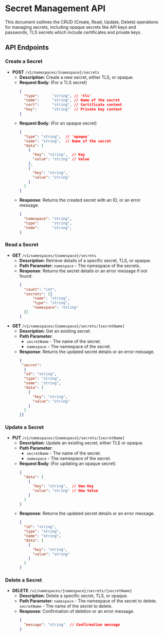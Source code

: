 # Secret Management API

This document outlines the CRUD (Create, Read, Update, Delete) operations for managing secrets, including opaque secrets like API keys and passwords, TLS secrets which include certificates and private keys.

## API Endpoints

### Create a Secret

- **POST** `/v1/namespaces/{namespace}/secrets`
  - **Description**: Create a new secret, either TLS, or opaque.
  - **Request Body**: (For a TLS secret)
    ```json
    {
      "type":      "string", // 'tls'
      "name":      "string", // Name of the secret
      "cert":      "string", // Certificate content
      "key":       "string"  // Private key content
    }
    ```
  - **Request Body**: (For an opaque secret)
    ```json
    {
      "type": "string",  // 'opaque'
      "name": "string",  // Name of the secret
      "data": [
        {
          "key": "string",  // Key
          "value": "string" // Value
        },
        {
          "key": "string",
          "value": "string"
        }
      ]
    }
    ```
  - **Response**: Returns the created secret with an ID, or an error message.
    ```json
    {
      "namespace": "string",
      "type":      "string",
      "name":      "string",
    }
    ```

### Read a Secret

- **GET** `/v1/namespaces/{namespace}/secrets`
  - **Description**: Retrieve details of a specific secret, TLS, or opaque.
  - **Path Parameter**: `namespace` - The namespace of the secrets.
  - **Response**: Returns the secret details or an error message if not found.
    ```json
    {
      "count": "int",
      "secrets": [{
          "name": "string",
          "type": "string",
          "namespace": "string"
      }]
    }
    ```
- **GET** `/v1/namespaces/{namespace}/secrets/{secretName}`
  - **Description**: Get an existing secret.
  - **Path Parameter**:
    - `secretName` - The name of the secret.
    - `namespace` - The namespace of the secret.
  - **Response**: Returns the updated secret details or an error message.
    ```json
    {
     "secret": 
      {
      "id": "string",
      "type": "string",
      "name": "string",
      "data": [
        {
          "key": "string",
          "value": "string"
        }
      ]
    }}
    ```

### Update a Secret

- **PUT** `/v1/namespaces/{namespace}/secrets/{secretName}`
  - **Description**: Update an existing secret, either TLS or opaque.
  - **Path Parameter**:
    - `secretName` - The name of the secret.
    - `namespace` - The namespace of the secret.
  - **Request Body**: (For updating an opaque secret)
    ```json
    {
      "data": [
        {
          "key": "string",  // New Key
          "value": "string" // New Value
        }
      ]
    }
    ```
  - **Response**: Returns the updated secret details or an error message.
    ```json
    {
      "id": "string",
      "type": "string",
      "name": "string",
      "data": [
        {
          "key": "string",
          "value": "string"
        }
      ]
    }
    ```

### Delete a Secret

- **DELETE** `/v1/namespaces/{namespace}/secrets/{secretName}`
  - **Description**: Delete a specific secret, TLS, or opaque.
  - **Path Parameter**:
    `namespace` - The namespace of the secret to delete.
    `secretName` - The name of the secret to delete.
  - **Response**: Confirmation of deletion or an error message.
    ```json
    {
      "message": "string"  // Confirmation message
    }
    ```
